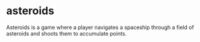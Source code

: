 # asteroids
Asteroids is a game where a player navigates a spaceship through a field of asteroids and shoots them to accumulate points.  
